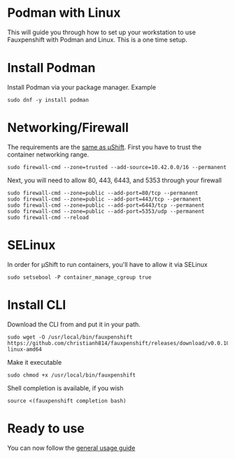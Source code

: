 # Podman with Linux

This will guide you through how to set up your workstation to use
Fauxpenshift with Podman and Linux. This is a one time setup.

# Install Podman

Install Podman via your package manager. Example

```shell
sudo dnf -y install podman
```

# Networking/Firewall

The requirements are the [same as µShift](https://microshift.io/docs/getting-started/). First you have to trust the container networking range.

```shell
sudo firewall-cmd --zone=trusted --add-source=10.42.0.0/16 --permanent
```

Next, you will need to allow 80, 443, 6443, and 5353 through your firewall

```shell
sudo firewall-cmd --zone=public --add-port=80/tcp --permanent
sudo firewall-cmd --zone=public --add-port=443/tcp --permanent
sudo firewall-cmd --zone=public --add-port=6443/tcp --permanent
sudo firewall-cmd --zone=public --add-port=5353/udp --permanent
sudo firewall-cmd --reload
```

# SELinux

In order for µShift to run containers, you'll have to allow it via SELinux

```shell
sudo setsebool -P container_manage_cgroup true
```

# Install CLI

Download the CLI from and put it in your path.

```shell
sudo wget -O /usr/local/bin/fauxpenshift https://github.com/christianh814/fauxpenshift/releases/download/v0.0.10/fauxpenshift-linux-amd64
```

Make it executable 

```shell
sudo chmod +x /usr/local/bin/fauxpenshift
```

Shell completion is available, if you wish

```shell
source <(fauxpenshift completion bash)
```

# Ready to use

You can now follow the [general usage guide](generalUsage.md)
